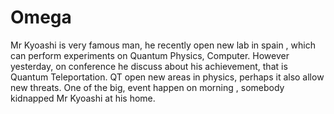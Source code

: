 # Omega
Mr Kyoashi is very famous man, he recently open new lab in spain , which can perform experiments on Quantum Physics, Computer. However yesterday, on conference he discuss about his achievement, that is Quantum Teleportation. QT open new areas in physics, perhaps it also allow new threats. One of the big, event happen on morning , somebody kidnapped Mr Kyoashi at his home.   
